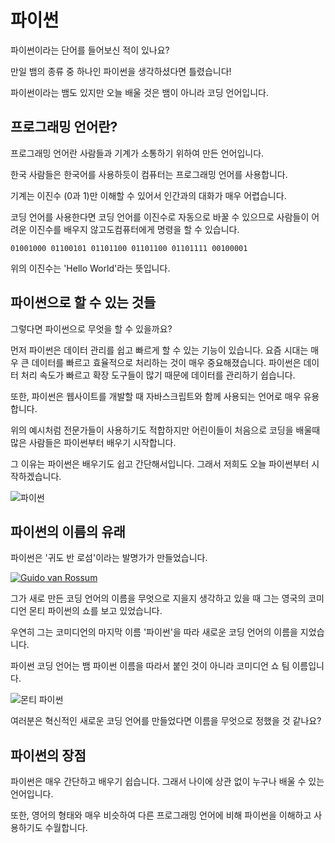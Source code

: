 # 파이썬

파이썬이라는 단어를 들어보신 적이 있나요?

만일 뱀의 종류 중 하나인 파이썬을 생각하셨다면 틀렸습니다!

파이썬이라는 뱀도 있지만 오늘 배울 것은 뱀이 아니라 코딩 언어입니다.

## 프로그래밍 언어란?

프로그래밍 언어란 사람들과 기계가 소통하기 위하여 만든 언어입니다.

한국 사람들은 한국어를 사용하듯이 컴퓨터는 프로그래밍 언어를 사용합니다.

기계는 이진수 (0과 1)만 이해할 수 있어서 인간과의 대화가 매우 어렵습니다.

코딩 언어를 사용한다면 코딩 언어를 이진수로 자동으로 바꿀 수 있으므로 사람들이 어려운 이진수를 배우지 않고도컴퓨터에게 명령을 할 수 있습니다.

```
01001000 01100101 01101100 01101100 01101111 00100001
```

위의 이진수는 'Hello World'라는 뜻입니다.

## 파이썬으로 할 수 있는 것들

그렇다면 파이썬으로 무엇을 할 수 있을까요?

먼저 파이썬은 데이터 관리를 쉽고 빠르게 할 수 있는 기능이 있습니다. 요즘 시대는 매우 큰 데이터를 빠르고 효율적으로 처리하는 것이 매우 중요해졌습니다. 파이썬은 데이터 처리 속도가 빠르고 확장 도구들이 많기 때문에 데이터를 관리하기 쉽습니다.

또한, 파이썬은 웹사이트를 개발할 때 자바스크립트와 함께 사용되는 언어로 매우 유용합니다.

위의 예시처럼 전문가들이 사용하기도 적합하지만 어린이들이 처음으로 코딩을 배울때 많은 사람들은 파이썬부터 배우기 시작합니다.

그 이유는 파이썬은 배우기도 쉽고 간단해서입니다. 그래서 저희도 오늘 파이썬부터 시작하겠습니다.

![파이썬](https://miro.medium.com/max/1400/0*5CnyWf0j4a9daNkY)

## 파이썬의 이름의 유래

파이썬은 '귀도 반 로섬'이라는 발명가가 만들었습니다.

[![Guido van Rossum](https://upload.wikimedia.org/wikipedia/commons/thumb/e/e2/Guido-portrait-2014-drc.jpg/1280px-Guido-portrait-2014-drc.jpg)](https://en.wikipedia.org/wiki/Guido_van_Rossum)

그가 새로 만든 코딩 언어의 이름을 무엇으로 지을지 생각하고 있을 때 그는 영국의 코미디언 몬티 파이썬의 쇼를 보고 있었습니다.

우연히 그는 코미디언의 마지막 이름 '파이썬'을 따라 새로운 코딩 언어의 이름을 지었습니다.

파이썬 코딩 언어는 뱀 파이썬 이름을 따라서 붙인 것이 아니라 코미디언 쇼 팀 이름입니다.

![몬티 파이썬](http://img.khan.co.kr/newsmaker/1123/20150505_44.jpg)

여러분은 혁신적인 새로운 코딩 언어를 만들었다면 이름을 무엇으로 정했을 것 같나요?

## 파이썬의 장점

파이썬은 매우 간단하고 배우기 쉽습니다. 그래서 나이에 상관 없이 누구나 배울 수 있는 언어입니다.

또한, 영어의 형태와 매우 비슷하여 다른 프로그래밍 언어에 비해 파이썬을 이해하고 사용하기도 수월합니다.
